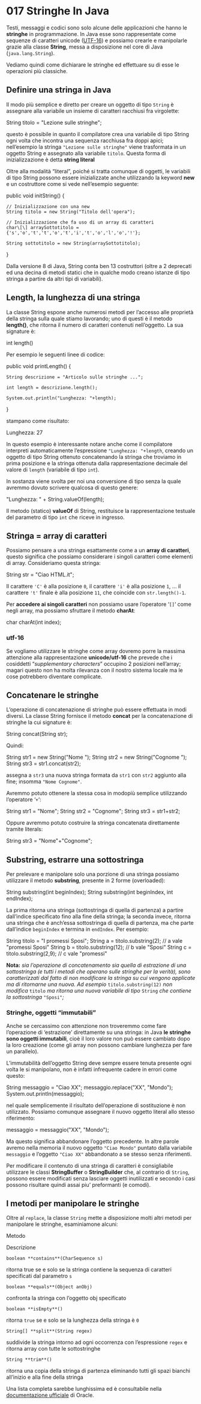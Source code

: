 # 017 Stringhe In Java

Testi, messaggi e codici sono solo alcune delle applicazioni che hanno le **stringhe** in programmazione. In Java esse sono rappresentate come sequenze di caratteri unicode \([UTF-16](http://docs.oracle.com/javase/6/docs/api/java/lang/Character.html#unicode)\) e possiamo crearle e manipolarle grazie alla classe **String**, messa a disposizione nel core di Java \(`java.lang.String`\).

Vediamo quindi come dichiarare le stringhe ed effettuare su di esse le operazioni più classiche.

## Definire una stringa in Java

Il modo più semplice e diretto per creare un oggetto di tipo `String` è assegnare alla variabile un insieme di caratteri racchiusi fra virgolette:

String titolo = "Lezione sulle stringhe";

questo è possibile in quanto il compilatore crea una variabile di tipo String ogni volta che incontra una sequenza racchiusa fra doppi apici; nell’esempio la stringa `"Lezione sulle stringhe"` viene trasformata in un oggetto String e assegnato alla variabile `titolo`. Questa forma di inizializzazione è detta **string literal**

Oltre alla modalità “literal”, poiché si tratta comunque di oggetti, le variabili di tipo String possono essere inizializzate anche utilizzando la keyword **new** e un costruttore come si vede nell’esempio seguente:

public void initString\(\) {

```text
// Inizializzazione con una new
String titolo = new String("Titolo dell'opera");

// Inizializzazione che fa uso di un array di caratteri
char\[\] arraySottotitolo = {'s','o','t','t','o','t','i','t','o','l','o','!'};

String sottotitolo = new String(arraySottotitolo);
```

}

Dalla versione 8 di Java, String conta ben 13 costruttori \(oltre a 2 deprecati ed una decina di metodi statici che in qualche modo creano istanze di tipo stringa a partire da altri tipi di variabili\).

## Length, la lunghezza di una stringa

La classe String espone anche numerosi metodi per l’accesso alle proprietà della stringa sulla quale stiamo lavorando; uno di questi è il metodo **length\(\)**, che ritorna il numero di caratteri contenuti nell’oggetto. La sua signature è:

int length\(\)

Per esempio le seguenti linee di codice:

public void printLength\(\) {

```text
String descrizione = "Articolo sulle stringhe ...";

int length = descrizione.length();

System.out.println("Lunghezza: "+length);
```

}

stampano come risultato:

Lunghezza: 27

In questo esempio è interessante notare anche come il compilatore interpreti automaticamente l’espressione `"Lunghezza: "+length`, creando un oggetto di tipo String ottenuto concatenando la stringa che troviamo in prima posizione e la stringa ottenuta dalla rappresentazione decimale del valore di `length` \(variabile di tipo `int`\).

In sostanza viene svolta per noi una conversione di tipo senza la quale avremmo dovuto scrivere qualcosa di questo genere:

"Lunghezza: " + String.valueOf\(length\);

Il metodo \(statico\) **valueOf** di String, restituisce la rappresentazione testuale del parametro di tipo `int` che riceve in ingresso.

## Stringa = array di caratteri

Possiamo pensare a una stringa esattamente come a un **array di caratteri**, questo significa che possiamo considerare i singoli caratteri come elementi di array. Consideriamo questa stringa:

String str = "Ciao HTML.it";

Il carattere `'C'` è alla posizione `0`, il carattere `'i'` è alla posizione `1`, … il carattere `'t'` finale è alla posizione `11`, che coincide con `str.length()-1`.

Per **accedere ai singoli caratteri** non possiamo usare l’operatore ‘`[]`‘ come negli array, ma possiamo sfruttare il metodo **charAt**:

char charAt\(int index\);

### utf-16

Se vogliamo utilizzare le stringhe come array dovremo porre la massima attenzione alla rappresentazione **unicode/utf-16** che prevede che i cosiddetti “_supplementary characters_” occupino 2 posizioni nell’array; magari questo non ha molta rilevanza con il nostro sistema locale ma le cose potrebbero diventare complicate.

## Concatenare le stringhe

L’operazione di concatenazione di stringhe può essere effettuata in modi diversi. La classe String fornisce il metodo **concat** per la concatenazione di stringhe la cui signature è:

String concat\(String str\);

Quindi:

String str1 = new String\("Nome "\); String str2 = new String\("Cognome "\); String str3 = str1.concat\(str2\);

assegna a `str3` una nuova stringa formata da `str1` con `str2` aggiunto alla fine; insomma `"Nome Cognome"`.

Avremmo potuto ottenere la stessa cosa in modopiù semplice utilizzando l’operatore ‘`+`‘:

String str1 = "Nome"; String str2 = "Cognome"; String str3 = str1+str2;

Oppure avremmo potuto costruire la stringa concatenata direttamente tramite literals:

String str3 = "Nome"+"Cognome";

## Substring, estrarre una sottostringa

Per prelevare e manipolare solo una porzione di una stringa possiamo utilizzare il metodo **substring**, presente in 2 forme \(overloaded\):

String substring\(int beginIndex\); String substring\(int beginIndex, int endIndex\);

La prima ritorna una stringa \(sottostringa di quella di partenza\) a partire dall’indice specificato fino alla fine della stringa; la seconda invece, ritorna una stringa che è anch’essa sottostringa di quella di partenza, ma che parte dall’indice `beginIndex` e termina in `endIndex`. Per esempio:

String titolo = "I promessi Sposi"; String a = titolo.substring\(2\); // a vale "promessi Sposi" String b = titolo.substring\(12\); // b vale "Sposi" String c = titolo.substring\(2,9\); // c vale "promessi"

**Nota:** _sia l’operazione di concatenamento sia quella di estrazione di una sottostringa \(e tutti i metodi che operano sulle stringhe per la verità\), sono caratterizzati dal fatto di non modificare la stringa su cui vengono applicate ma di ritornarne una nuova. Ad esempio_ `titolo.substring(12)` _non modifica_ `titolo` _ma ritorna una nuova variabile di tipo_ `String` _che contiene la sottostringa_ `"Sposi"`_;_

### Stringhe, oggetti “immutabili”

Anche se cercassimo con attenzione non troveremmo come fare l’operazione di ‘estrazione’ direttamente su una stringa: in Java **le stringhe sono oggetti immutabili**, cioè il loro valore non può essere cambiato dopo la loro creazione \(come gli array non possono cambiare lunghezza per fare un parallelo\).

L’immutabilità dell’oggetto String deve sempre essere tenuta presente ogni volta le si manipolano, non è infatti infrequente cadere in errori come questo:

String messaggio = "Ciao XX"; messaggio.replace\("XX", "Mondo"\); System.out.println\(messaggio\);

nel quale semplicemente il risultato dell’operazione di sostituzione è non utilizzato. Possiamo comunque assegnare il nuovo oggetto literal allo stesso riferimento:

messaggio = messaggio\("XX", "Mondo"\);

Ma questo significa abbandonare l’oggetto precedente. In altre parole avremo nella memoria il nuovo oggetto `"Ciao Mondo"` puntato dalla variabile `messaggio` e l’oggetto `"Ciao XX"` abbandonato a se stesso senza riferimenti.

Per modificare il contenuto di una stringa di caratteri è consigliabile utilizzare le classi **StringBuffer** o **StringBuilder** che, al contrario di `String`, possono essere modificati senza lasciare oggetti inutilizzati e secondo i casi possono risultare quindi assai piu’ preformanti \(e comodi\).

## I metodi per manipolare le stringhe

Oltre al `replace`, la classe `String` mette a disposizione molti altri metodi per manipolare le stringhe, esaminiamone alcuni:

Metodo

Descrizione

`boolean **contains**(CharSequence s)`

ritorna true se e solo se la stringa contiene la sequenza di caratteri specificati dal parametro `s`

`boolean **equals**(Object anObj)`

confronta la stringa con l’oggetto obj specificato

`boolean **isEmpty**()`

ritorna `true` se e solo se la lunghezza della stringa è `0`

`String[] **split**(String regex)`

suddivide la stringa intorno ad ogni occorrenza con l’espressione `regex` e ritorna array con tutte le sottostringhe

`String **trim**()`

ritorna una copia della stringa di partenza eliminando tutti gli spazi bianchi all’inizio e alla fine della stringa

Una lista completa sarebbe lunghissima ed è consultabile nella [documentazione ufficiale](http://docs.oracle.com/javase/8/docs/api/java/lang/String.html) di Oracle.

